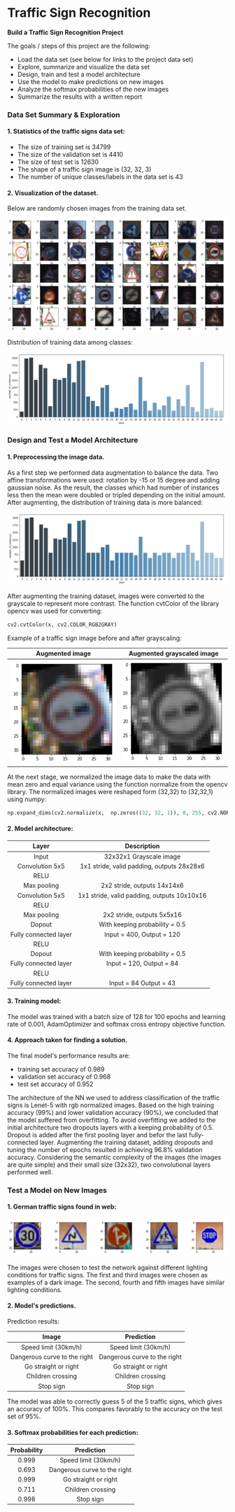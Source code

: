 # **Traffic Sign Recognition** 

**Build a Traffic Sign Recognition Project**

The goals / steps of this project are the following:
* Load the data set (see below for links to the project data set)
* Explore, summarize and visualize the data set
* Design, train and test a model architecture
* Use the model to make predictions on new images
* Analyze the softmax probabilities of the new images
* Summarize the results with a written report


[//]: # (Image References)

[image1]: ./examples/image1.png "Visualization"
[image2]: ./examples/image2.png
[image3]: ./examples/image3.png
[image4]: ./examples/image4.png
[image5]: ./examples/image5.png
[image6]: ./examples/image.png


### Data Set Summary & Exploration

#### 1. Statistics of the traffic signs data set:

* The size of training set is 34799
* The size of the validation set is 4410
* The size of test set is 12630
* The shape of a traffic sign image is (32, 32, 3)
* The number of unique classes/labels in the data set is 43

#### 2. Visualization of the dataset.

Below are randomly chosen images from the training data set.

![alt text][image1]

Distribution of training data among classes:

![alt text][image2]


### Design and Test a Model Architecture

#### 1. Preprocessing the image data. 

As a first step we performed data augmentation to balance the data. Two affine transformations were used: rotation by -15 or 15 degree and adding gaussian noise. As the result, the classes which had number of instances less then the mean were doubled or tripled depending on the initial amount. After augmenting, the distribution of training data is more balanced:

![alt text][image3]

After augmenting the training dataset, images were converted to the grayscale to represent more contrast. The function cvtColor of the library opencv was used for converting:

```python
cv2.cvtColor(x, cv2.COLOR_RGB2GRAY)
```

Example of a traffic sign image before and after grayscaling:

Augmented image            |  Augmented grayscaled image
:-------------------------:|:-------------------------:
![alt text][image4]        |  ![alt text][image5]


At the next stage, we normalized the image data to make the data with mean zero and equal variance using the function normalize from the opencv library. The normalized images were reshaped form (32,32) to (32,32,1) using numpy:

```python
np.expand_dims(cv2.normalize(x,  np.zeros((32, 32, 1)), 0, 255, cv2.NORM_MINMAX), -1)
```

#### 2. Model architecture:

| Layer         		|     Description	        					| 
|:---------------------:|:---------------------------------------------:| 
| Input         		| 32x32x1 Grayscale image   					| 
| Convolution 5x5     	| 1x1 stride, valid padding, outputs 28x28x6 	|
| RELU					|												|
| Max pooling	      	| 2x2 stride,  outputs 14x14x6  				|
| Convolution 5x5	    | 1x1 stride, valid padding, outputs 10x10x16   |
| RELU	                |                                               |
| Max pooling	      	| 2x2 stride,  outputs 5x5x16    				|
| Dopout                | With keeping probability = 0.5                |
| Fully connected layer | Input = 400, Output = 120                     |
| RELU					|												|
| Dopout                | With keeping probability = 0.5                |
| Fully connected layer | Input = 120, Output = 84                      |
| RELU					|												|
| Fully connected layer | Input = 84 Output = 43                        |
 


#### 3. Training model:

The model was trained with a batch size of 128 for 100 epochs and learning rate of 0.001, AdamOptimizer and softmax cross entropy objective function.

#### 4. Approach taken for finding a solution.

The final model's performance results are:
* training set accuracy of 0.989
* validation set accuracy of 0.968 
* test set accuracy of 0.952

The architecture of the NN we used to address classification of the traffic signs is Lenet-5 with rgb normalized images. Based on the high training accuracy (99%) and lower validation accuracy (90%), we concluded that the model suffered from overfitting. To avoid overfitting we added to the initial architecture two dropouts layers with a keeping probability of 0.5. Dropout is added after the first pooling layer and befor the last fully-connected layer. Augmenting the training dataset, adding dropouts and tuning the number of epochs resulted in achieving 96.8% validation accuracy. Considering the semantic complexity of the images (the images are quite simple) and their small size (32x32), two convolutional layers performed well. 
 

### Test a Model on New Images

#### 1. German traffic signs found in web:

![alt text][image6]  


The images were chosen to test the network against different lighting conditions for traffic signs. The first and third images were chosen as examples of a dark image. The second, fourth and fifth images have similar lighting conditions. 

#### 2. Model's predictions.

Prediction results:

| Image			              |     Prediction	        					| 
|:---------------------------:|:-------------------------------------------:| 
| Speed limit (30km/h)        | Speed limit (30km/h)   						| 
| Dangerous curve to the right| Dangerous curve to the right				|
| Go straight or right		  | Go straight or right						|
| Children crossing	      	  | Children crossing					 	    |
| Stop sign         		  | Stop sign       							|


The model was able to correctly guess 5 of the 5 traffic signs, which gives an accuracy of 100%. This compares favorably to the accuracy on the test set of 95%.

#### 3. Softmax probabilities for each prediction:


| Probability         	|     Prediction	        					| 
|:---------------------:|:---------------------------------------------:| 
| 0.999                 | Speed limit (30km/h)    					    | 
| 0.693             	| Dangerous curve to the right 					|
| 0.999		            | Go straight or right							|
| 0.711	      	        | Children crossing					 			|
| 0.998				    | Stop sign         							|
